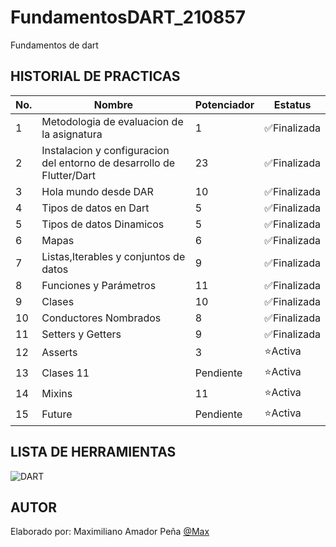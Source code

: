 # FundamentosDART_210857
Fundamentos de dart

## HISTORIAL DE PRACTICAS
|No.|Nombre|Potenciador|Estatus|
|--|--|--|--|
|1|Metodologia de evaluacion de la asignatura|1|✅Finalizada|
|2|Instalacion y configuracion del entorno de desarrollo de Flutter/Dart|23|✅Finalizada|
|3|Hola mundo desde DAR|10|✅Finalizada|
|4|Tipos de datos en Dart|5|✅Finalizada|
|5|Tipos de datos Dinamicos|5|✅Finalizada|
|6|Mapas|6|✅Finalizada|
|7|Listas,Iterables y conjuntos de datos|9|✅Finalizada|
|8|Funciones y Parámetros|11|✅Finalizada|
|9|Clases|10|✅Finalizada|
|10|Conductores Nombrados|8|✅Finalizada|
|11| Setters y Getters|9|✅Finalizada|
|12| Asserts|3|⭐Activa|
|13| Clases 11|Pendiente|⭐Activa|
|14| Mixins|11|⭐Activa|
|15| Future|Pendiente|⭐Activa|
## LISTA DE HERRAMIENTAS
![DART](https://img.shields.io/badge/Dart-0175C2?style=for-the-badge&logo=dart&logoColor=white)

## AUTOR
Elaborado por: Maximiliano Amador Peña [@Max](https://github.com/maxhithub12)